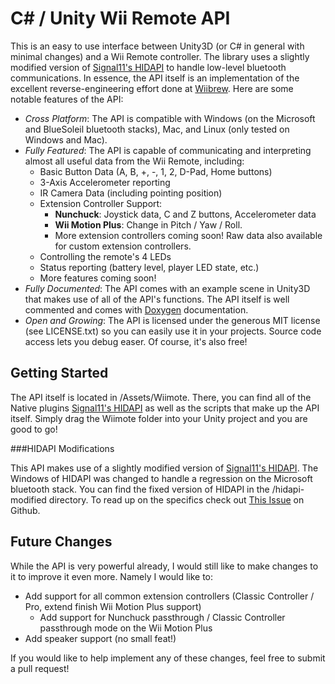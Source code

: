 C# / Unity Wii Remote API
=========================

This is an easy to use interface between Unity3D (or C# in general with minimal changes) and a Wii Remote controller.
The library uses a slightly modified version of [Signal11's HIDAPI](https://github.com/signal11/hidapi) to handle
low-level bluetooth communications.  In essence, the API itself is an implementation of the excellent
reverse-engineering effort done at [Wiibrew](http://wiibrew.org/wiki/Wiimote).  Here are some notable features of the
API:

- *Cross Platform*: The API is compatible with Windows (on the Microsoft and BlueSoleil bluetooth stacks), Mac, and
  Linux (only tested on Windows and Mac).
- *Fully Featured*: The API is capable of communicating and interpreting almost all useful data from the Wii Remote,
  including:
    - Basic Button Data (A, B, +, -, 1, 2, D-Pad, Home buttons)
    - 3-Axis Accelerometer reporting
    - IR Camera Data (including pointing position)
    - Extension Controller Support:
        - **Nunchuck**: Joystick data, C and Z buttons, Accelerometer data
        - **Wii Motion Plus**: Change in Pitch / Yaw / Roll.
        - More extension controllers coming soon!  Raw data also available for custom extension controllers.
    - Controlling the remote's 4 LEDs
    - Status reporting (battery level, player LED state, etc.)
    - More features coming soon!
- *Fully Documented*: The API comes with an example scene in Unity3D that makes use of all of the API's functions.  The
  API itself is well commented and comes with [Doxygen](http://www.stack.nl/~dimitri/doxygen/) documentation.
- *Open and Growing*: The API is licensed under the generous MIT license (see LICENSE.txt) so you can easily use it
  in your projects.  Source code access lets you debug easer.  Of course, it's also free!

Getting Started
---------------

The API itself is located in /Assets/Wiimote.  There, you can find all of the Native plugins
[Signal11's HIDAPI](https://github.com/signal11/hidapi) as well as the scripts that make up the API itself.  Simply drag
the Wiimote folder into your Unity project and you are good to go!

###HIDAPI Modifications

This API makes use of a slightly modified version of [Signal11's HIDAPI](https://github.com/signal11/hidapi).  The Windows
of HIDAPI was changed to handle a regression on the Microsoft bluetooth stack.  You can find the fixed version of HIDAPI
in the /hidapi-modified directory.  To read up on the specifics check out
[This Issue](https://github.com/signal11/hidapi/issues/218) on Github.

Future Changes
--------------

While the API is very powerful already, I would still like to make changes to it to improve it even more.  Namely I would
like to:

- Add support for all common extension controllers (Classic Controller / Pro, extend finish Wii Motion Plus support)
    - Add support for Nunchuck passthrough / Classic Controller passthrough mode on the Wii Motion Plus
- Add speaker support (no small feat!)

If you would like to help implement any of these changes, feel free to submit a pull request!